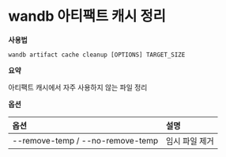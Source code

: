 
# wandb 아티팩트 캐시 정리

**사용법**

`wandb artifact cache cleanup [OPTIONS] TARGET_SIZE`

**요약**

아티팩트 캐시에서 자주 사용하지 않는 파일 정리

**옵션**

| **옵션** | **설명** |
| :--- | :--- |
| --remove-temp / --no-remove-temp | 임시 파일 제거 |